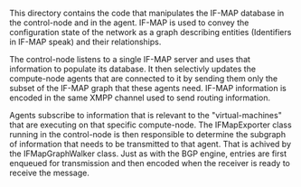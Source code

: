 This directory contains the code that manipulates the IF-MAP database in the control-node and in the agent. IF-MAP is used to convey the
configuration state of the network as a graph describing entities (Identifiers in IF-MAP speak) and their relationships.

The control-node listens to a single IF-MAP server and uses that information to populate its database. It then selectivly updates
the compute-node agents that are connected to it by sending them only the subset of the IF-MAP graph that these agents need.
IF-MAP information is encoded in the same XMPP channel used to send routing information.

Agents subscribe to information that is relevant to the "virtual-machines" that are executing on that specific compute-node.
The IFMapExporter class running in the control-node is then responsible to determine the subgraph of information that needs to be
transmitted to that agent. That is achived by the IFMapGraphWalker class. Just as with the BGP engine, entries are first enqueued
for transmission and then encoded when the receiver is ready to receive the message.
